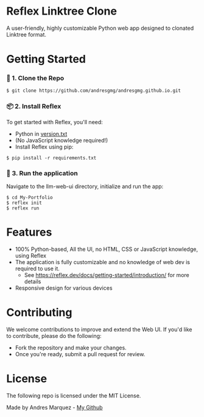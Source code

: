 # Reflex Linktree Clone
A user-friendly, highly customizable Python web app designed to clonated Linktree format.

# Getting Started

### 🧬 1. Clone the Repo

```
$ git clone https://github.com/andresgmg/andresgmg.github.io.git
```
### 📦 2. Install Reflex
To get started with Reflex, you'll need:

- Python in [version.txt](version.txt "Python -V")
- (No JavaScript knowledge required!)
- Install Reflex using pip:

```
$ pip install -r requirements.txt
```
### 🚀 3. Run the application
Navigate to the llm-web-ui directory, initialize and run the app:

```
$ cd My-Portfolio
$ reflex init
$ reflex run
```

# Features
- 100% Python-based, All the UI, no HTML, CSS or JavaScript knowledge, using Reflex
- The application is fully customizable and no knowledge of web dev is required to use it.
    - See https://reflex.dev/docs/getting-started/introduction/ for more details
- Responsive design for various devices

# Contributing

We welcome contributions to improve and extend the Web UI.
If you'd like to contribute, please do the following:
- Fork the repository and make your changes.
- Once you're ready, submit a pull request for review.

# License
The following repo is licensed under the MIT License.

Made by Andres Marquez - [My Github](https://github.com/andresgmg "My Github")